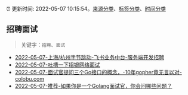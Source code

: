 :alarm_clock: 更新时间: 2022-05-07 10:15:54。[来源分类](../README.md)、[标签分类](../TAGS.md)、[时间分类](../TIMELINE.md)

## 招聘面试


> 关键字：`招聘`、`面试`



- [2022-05-07-上海/杭州字节跳动-飞书业务中台-服务端开发招聘](https://www.v2ex.com/t/851428) 
- [2022-05-07-吐槽一下招银网络面试](https://www.v2ex.com/t/851394) 
- [2022-05-07-面试官提问三个Go接口的概念，-10年gopher竟无言以对-colobu.com](https://blogread.cn/news/go.php?idItem=15067&url=https%3A%2F%2Fcolobu.com%2F2022%2F01%2F16%2Fthree-new-concepts-of-go-interface-since-1-18%2F%3Fcomefrom%3Dhttps%253A%252F%252Fblogread.cn%252Fnews%252F) 
- [2022-05-07-推荐-如果你是一个Golang面试官，你会问哪些问题？](https://toutiao.io/k/0acpnu3) 